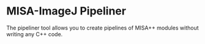 # MISA-ImageJ Pipeliner

The pipeliner tool allows you to create pipelines of MISA++ modules without writing
any C++ code. 